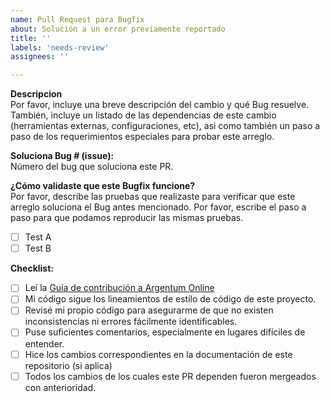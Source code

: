 ```yaml
---
name: Pull Request para Bugfix
about: Solución a un error previamente reportado
title: ''
labels: 'needs-review'
assignees: ''

---
```


**Descripcion**  
Por favor, incluye una breve descripción del cambio y qué Bug resuelve. También, incluye un listado de las dependencias de este cambio (herramientas externas, configuraciones, etc), asi como también un paso a paso de los requerimientos especiales para probar este arreglo.

**Soluciona Bug # (issue):**  
Número del bug que soluciona este PR.

**¿Cómo validaste que este Bugfix funcione?**  
Por favor, describe las pruebas que realizaste para verificar que este arreglo soluciona el Bug antes mencionado. Por favor, escribe el paso a paso para que podamos reproducir las mismas pruebas.
- [ ] Test A
- [ ] Test B

**Checklist:**  
- [ ] Leí la [Guía de contribución a Argentum Online](.github/CONTRIBUTING.md)
- [ ] Mi código sigue los lineamientos de estilo de código de este proyecto.
- [ ] Revisé mi propio código para asegurarme de que no existen inconsistencias ni errores fácilmente identificables.
- [ ] Puse suficientes comentarios, especialmente en lugares difíciles de entender.
- [ ] Hice los cambios correspondientes en la documentación de este repositorio (si aplica)
- [ ] Todos los cambios de los cuales este PR dependen fueron mergeados con anterioridad.
